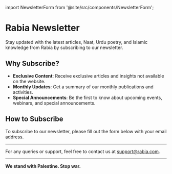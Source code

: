 
import NewsletterForm from '@site/src/components/NewsletterForm';

# Rabia Newsletter

Stay updated with the latest articles, Naat, Urdu poetry, and Islamic knowledge from Rabia by subscribing to our newsletter.

## Why Subscribe?

- **Exclusive Content**: Receive exclusive articles and insights not available on the website.
- **Monthly Updates**: Get a summary of our monthly publications and activities.
- **Special Announcements**: Be the first to know about upcoming events, webinars, and special announcements.

## How to Subscribe

<NewsletterForm />

To subscribe to our newsletter, please fill out the form below with your email address.



<!-- ## Past Newsletters

Explore our past newsletters to see what you've missed.

- [June 2024 Newsletter](newsletters/june-2024)
- [May 2024 Newsletter](newsletters/may-2024)
- [April 2024 Newsletter](newsletters/april-2024) -->

---

For any queries or support, feel free to contact us at [support@rabia.com](mailto:support@rabia.com).

---

**We stand with Palestine. Stop war.**
